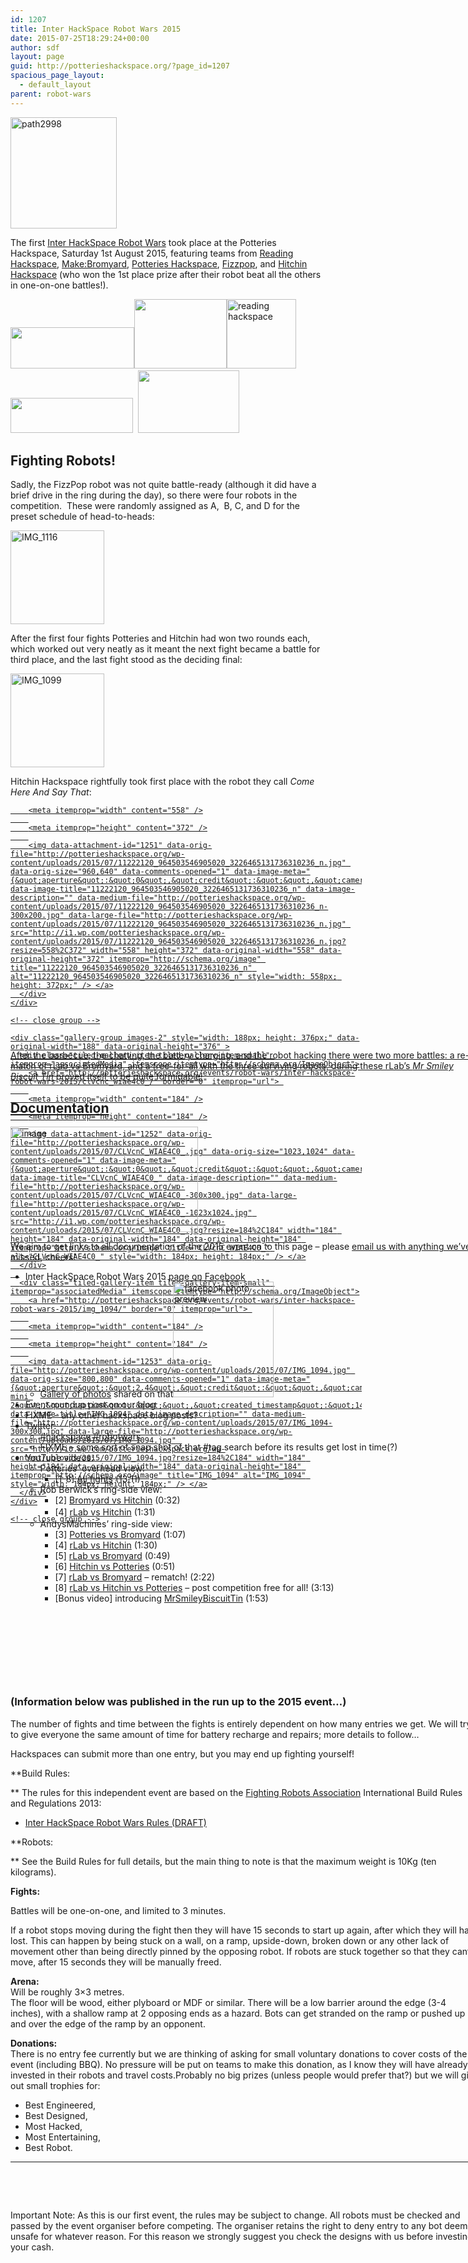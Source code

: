 ```yaml
---
id: 1207
title: Inter HackSpace Robot Wars 2015
date: 2015-07-25T18:29:24+00:00
author: sdf
layout: page
guid: http://potterieshackspace.org/?page_id=1207
spacious_page_layout:
  - default_layout
parent: robot-wars
---
```

<img class="  wp-image-1125 alignright" src="http://potterieshackspace.org/wp-content/uploads/2015/04/path2998.png" alt="path2998" width="170" height="178" />

The first [Inter HackSpace Robot Wars](http://potterieshackspace.org/events/robot-wars/) took place at the Potteries Hackspace, Saturday 1st August 2015, featuring teams from [Reading Hackspace](http://rlab.org.uk/), [Make:Bromyard](http://www.makebromyard.org.uk), [Potteries Hackspace](http://www.potterieshackspace.org), [Fizzpop](http://www.fizzpop.org.uk/), and [Hitchin Hackspace](http://hackhitchin.org.uk/) (who won the 1st place prize after their robot beat all the others in one-on-one battles!).

[<img class="alignnone" src="http://hackhitchin.org.uk/wp-content/themes/hackhitchin/style/images/header_logo_bg.png" alt="" width="198" height="66" /><img class="alignnone" src="https://i.imgur.com/5sTEN.png" alt="" width="148" height="111" /><img class="alignnone" src="http://rlab.org.uk/mediawiki/images/0/0b/Primary_png400.png" alt="reading hackspace" width="111" height="111" />](http://rlab.org.uk/) [<img class="alignnone" src="http://www.makebromyard.org.uk/wp-content/uploads/2015/03/bromyardmakerspace-long3.png" alt="" width="196" height="56" />](Http://www.makebromyard.org.uk)  [<img class="alignnone" src="http://www.fizzpop.org.uk/wp-content/uploads/2014/01/800px-Logo_improbable_machine.png" alt="" width="162" height="100" />](http://www.fizzpop.org.uk)

## Fighting Robots!

Sadly, the FizzPop robot was not quite battle-ready (although it did have a brief drive in the ring during the day), so there were four robots in the competition.  These were randomly assigned as A,  B, C, and D for the preset schedule of head-to-heads:

<img class="aligncenter size-thumbnail wp-image-1250" src="http://potterieshackspace.org/wp-content/uploads/2015/07/IMG_1116-150x150.jpg" alt="IMG_1116" width="150" height="150" srcset="http://potterieshackspace.org/wp-content/uploads/2015/07/IMG_1116-150x150.jpg 150w, http://potterieshackspace.org/wp-content/uploads/2015/07/IMG_1116-270x270.jpg 270w, http://potterieshackspace.org/wp-content/uploads/2015/07/IMG_1116-230x230.jpg 230w" sizes="(max-width: 150px) 100vw, 150px" />

After the first four fights Potteries and Hitchin had won two rounds each, which worked out very neatly as it meant the next fight became a battle for third place, and the last fight stood as the deciding final:

<img class=" size-thumbnail wp-image-1249 aligncenter" src="http://potterieshackspace.org/wp-content/uploads/2015/07/IMG_1099-150x150.jpg" alt="IMG_1099" width="150" height="150" srcset="http://potterieshackspace.org/wp-content/uploads/2015/07/IMG_1099-150x150.jpg 150w, http://potterieshackspace.org/wp-content/uploads/2015/07/IMG_1099-300x300.jpg 300w, http://potterieshackspace.org/wp-content/uploads/2015/07/IMG_1099-1024x1024.jpg 1024w, http://potterieshackspace.org/wp-content/uploads/2015/07/IMG_1099-270x270.jpg 270w, http://potterieshackspace.org/wp-content/uploads/2015/07/IMG_1099-230x230.jpg 230w" sizes="(max-width: 150px) 100vw, 150px" />

Hitchin Hackspace rightfully took first place with the robot they call _Come Here And Say That_:

<div class="tiled-gallery type-rectangular tiled-gallery-unresized" data-original-width="750" data-carousel-extra='{&quot;blog_id&quot;:1,&quot;permalink&quot;:&quot;http:\/\/potterieshackspace.org\/events\/robot-wars\/inter-hackspace-robot-wars-2015\/&quot;,&quot;likes_blog_id&quot;:72703358}' itemscope itemtype="http://schema.org/ImageGallery" >
  <div class="gallery-row" style="width: 750px; height: 376px;" data-original-width="750" data-original-height="376" >
    <div class="gallery-group images-1" style="width: 562px; height: 376px;" data-original-width="562" data-original-height="376" >
      <div class="tiled-gallery-item tiled-gallery-item-large" itemprop="associatedMedia" itemscope itemtype="http://schema.org/ImageObject">
        <a href="http://potterieshackspace.org/events/robot-wars/inter-hackspace-robot-wars-2015/11222120_964503546905020_3226465131736310236_n/" border="0" itemprop="url"> 
        
        <meta itemprop="width" content="558" />
        
        <meta itemprop="height" content="372" />
        
        <img data-attachment-id="1251" data-orig-file="http://potterieshackspace.org/wp-content/uploads/2015/07/11222120_964503546905020_3226465131736310236_n.jpg" data-orig-size="960,640" data-comments-opened="1" data-image-meta="{&quot;aperture&quot;:&quot;0&quot;,&quot;credit&quot;:&quot;&quot;,&quot;camera&quot;:&quot;&quot;,&quot;caption&quot;:&quot;&quot;,&quot;created_timestamp&quot;:&quot;0&quot;,&quot;copyright&quot;:&quot;&quot;,&quot;focal_length&quot;:&quot;0&quot;,&quot;iso&quot;:&quot;0&quot;,&quot;shutter_speed&quot;:&quot;0&quot;,&quot;title&quot;:&quot;&quot;,&quot;orientation&quot;:&quot;0&quot;}" data-image-title="11222120_964503546905020_3226465131736310236_n" data-image-description="" data-medium-file="http://potterieshackspace.org/wp-content/uploads/2015/07/11222120_964503546905020_3226465131736310236_n-300x200.jpg" data-large-file="http://potterieshackspace.org/wp-content/uploads/2015/07/11222120_964503546905020_3226465131736310236_n.jpg" src="http://i1.wp.com/potterieshackspace.org/wp-content/uploads/2015/07/11222120_964503546905020_3226465131736310236_n.jpg?resize=558%2C372" width="558" height="372" data-original-width="558" data-original-height="372" itemprop="http://schema.org/image" title="11222120_964503546905020_3226465131736310236_n" alt="11222120_964503546905020_3226465131736310236_n" style="width: 558px; height: 372px;" /> </a>
      </div>
    </div>
    
    <!-- close group -->
    
    <div class="gallery-group images-2" style="width: 188px; height: 376px;" data-original-width="188" data-original-height="376" >
      <div class="tiled-gallery-item tiled-gallery-item-small" itemprop="associatedMedia" itemscope itemtype="http://schema.org/ImageObject">
        <a href="http://potterieshackspace.org/events/robot-wars/inter-hackspace-robot-wars-2015/clvcnc_wiae4c0_/" border="0" itemprop="url"> 
        
        <meta itemprop="width" content="184" />
        
        <meta itemprop="height" content="184" />
        
        <img data-attachment-id="1252" data-orig-file="http://potterieshackspace.org/wp-content/uploads/2015/07/CLVcnC_WIAE4C0_.jpg" data-orig-size="1023,1024" data-comments-opened="1" data-image-meta="{&quot;aperture&quot;:&quot;0&quot;,&quot;credit&quot;:&quot;&quot;,&quot;camera&quot;:&quot;&quot;,&quot;caption&quot;:&quot;&quot;,&quot;created_timestamp&quot;:&quot;0&quot;,&quot;copyright&quot;:&quot;&quot;,&quot;focal_length&quot;:&quot;0&quot;,&quot;iso&quot;:&quot;0&quot;,&quot;shutter_speed&quot;:&quot;0&quot;,&quot;title&quot;:&quot;&quot;,&quot;orientation&quot;:&quot;0&quot;}" data-image-title="CLVcnC_WIAE4C0_" data-image-description="" data-medium-file="http://potterieshackspace.org/wp-content/uploads/2015/07/CLVcnC_WIAE4C0_-300x300.jpg" data-large-file="http://potterieshackspace.org/wp-content/uploads/2015/07/CLVcnC_WIAE4C0_-1023x1024.jpg" src="http://i1.wp.com/potterieshackspace.org/wp-content/uploads/2015/07/CLVcnC_WIAE4C0_.jpg?resize=184%2C184" width="184" height="184" data-original-width="184" data-original-height="184" itemprop="http://schema.org/image" title="CLVcnC_WIAE4C0_" alt="CLVcnC_WIAE4C0_" style="width: 184px; height: 184px;" /> </a>
      </div>
      
      <div class="tiled-gallery-item tiled-gallery-item-small" itemprop="associatedMedia" itemscope itemtype="http://schema.org/ImageObject">
        <a href="http://potterieshackspace.org/events/robot-wars/inter-hackspace-robot-wars-2015/img_1094/" border="0" itemprop="url"> 
        
        <meta itemprop="width" content="184" />
        
        <meta itemprop="height" content="184" />
        
        <img data-attachment-id="1253" data-orig-file="http://potterieshackspace.org/wp-content/uploads/2015/07/IMG_1094.jpg" data-orig-size="800,800" data-comments-opened="1" data-image-meta="{&quot;aperture&quot;:&quot;2.4&quot;,&quot;credit&quot;:&quot;&quot;,&quot;camera&quot;:&quot;iPad mini 2&quot;,&quot;caption&quot;:&quot;&quot;,&quot;created_timestamp&quot;:&quot;1438433989&quot;,&quot;copyright&quot;:&quot;&quot;,&quot;focal_length&quot;:&quot;3.3&quot;,&quot;iso&quot;:&quot;100&quot;,&quot;shutter_speed&quot;:&quot;0.041666666666667&quot;,&quot;title&quot;:&quot;&quot;,&quot;orientation&quot;:&quot;1&quot;}" data-image-title="IMG_1094" data-image-description="" data-medium-file="http://potterieshackspace.org/wp-content/uploads/2015/07/IMG_1094-300x300.jpg" data-large-file="http://potterieshackspace.org/wp-content/uploads/2015/07/IMG_1094.jpg" src="http://i0.wp.com/potterieshackspace.org/wp-content/uploads/2015/07/IMG_1094.jpg?resize=184%2C184" width="184" height="184" data-original-width="184" data-original-height="184" itemprop="http://schema.org/image" title="IMG_1094" alt="IMG_1094" style="width: 184px; height: 184px;" /> </a>
      </div>
    </div>
    
    <!-- close group -->
  </div>
  
  <!-- close row -->
</div>

After the barbecue, the chatting, the battery charging, and the robot hacking there were two more battles: a re-match of rLab vs Bromyard, and a free-for-all with the three surviving robots, during these rLab&#8217;s _Mr Smiley Biscuit Tin_ proved itself to be quite formidable!

## Documentation

[<img class="aligncenter wp-image-1256 size-medium" src="http://potterieshackspace.org/wp-content/uploads/2015/07/image3-300x169.jpg" alt="image" width="300" height="169" srcset="http://potterieshackspace.org/wp-content/uploads/2015/07/image3-300x169.jpg 300w, http://potterieshackspace.org/wp-content/uploads/2015/07/image3.jpg 598w" sizes="(max-width: 300px) 100vw, 300px" />](https://mobile.twitter.com/rgproductdotcom/status/627423031896489984)

We aim to get links to all documentation of the 2015 event on to this page &#8211; please [email us with anything we&#8217;ve missed](mailto:potteries-hackspace@googlegroups.com), cheers!

  * Inter HackSpace Robot Wars 2015 [page on Facebook](https://www.facebook.com/interhackspacerobotwars) 
      * [Gallery of photos](https://www.facebook.com/media/set/?set=a.964233656932009.1073741832.900130766675632&type=3) shared on that[<img class="alignright  wp-image-1248" src="http://potterieshackspace.org/wp-content/uploads/2015/07/fb_gallery_thumb-261x300.png" alt="facebook photo preview" width="161" height="185" srcset="http://potterieshackspace.org/wp-content/uploads/2015/07/fb_gallery_thumb-261x300.png 261w, http://potterieshackspace.org/wp-content/uploads/2015/07/fb_gallery_thumb.png 424w" sizes="(max-width: 161px) 100vw, 161px" />](https://www.facebook.com/media/set/?set=a.964233656932009.1073741832.900130766675632&type=3)
  * Event roundup [post on our blog](http://potterieshackspace.org/2015/08/05/inter-hackspace-robot-wars-2015-event-roundup/)
  * FIXME &#8211; any other hackspace blog posts?
  * Twitter: 
      * [#hackspace #robotwars](https://twitter.com/search?f=tweets&vertical=default&q=%23hackspace%20%23robotwars&src=typd)
      * FIXME &#8211; some sort of snap shot of that #tag search before its results get lost in time(?)
  * YouTube videos: 
      * Potteries&#8217; overhead view: 
          * [1-8] [All fights](https://youtu.be/3jQ2oTZrerY) (13:11)
      * Rob Berwick&#8217;s ring-side view: 
          * [2] [Bromyard vs Hitchin](https://youtu.be/Xj5ZJaZgz5s) (0:32)
          * [4] <a style="line-height: 1.5;" href="https://youtu.be/GcghicB7S7Q">rLab vs Hitchin</a><span style="line-height: 1.5;"> (1:31)</span>
      * AndysMachines&#8217; ring-side view: 
          * [3] [Potteries vs Bromyard](https://www.youtube.com/watch?v=ZewzN-4OnDE) (1:07)
          * [4] [rLab vs Hitchin](https://www.youtube.com/watch?v=x7WZGy25ItA) (1:30)
          * [5] [rLab vs Bromyard](https://youtu.be/2P1_dXTv_gE) (0:49)
          * [6] [Hitchin vs Potteries](https://www.youtube.com/watch?v=xTVOu_HM8WY) (0:51)
          * [7] [rLab vs Bromyard](https://youtu.be/R80KqjuIn4I) &#8211; rematch! (2:22)
          * [8] [rLab vs Hitchin vs Potteries](https://youtu.be/ILoLQNXc5tI) &#8211; post competition free for all! (3:13)
          * [Bonus video] introducing [MrSmileyBiscuitTin](https://youtu.be/3dzvGTOLYl8) (1:53)

&nbsp;

&nbsp;

&nbsp;

&nbsp;

### (Information below was published in the run up to the 2015 event&#8230;)

The number of fights and time between the fights is entirely dependent on how many entries we get. We will try to give everyone the same amount of time for battery recharge and repairs; more details to follow&#8230;

Hackspaces can submit more than one entry, but you may end up fighting yourself!

**Build Rules:
  
** The rules for this independent event are based on the [Fighting Robots Association](http://www.fightingrobots.co.uk/) International Build Rules and Regulations 2013:

  * [Inter HackSpace Robot Wars Rules (DRAFT)](https://docs.google.com/document/d/1InwzgikW5lev49AbnU3UwR7c2i5xe07dwdGqRNDYIkI/edit)

**Robots:
  
** See the Build Rules for full details, but the main thing to note is that the maximum weight is 10Kg (ten kilograms).

**Fights:**
  
Battles will be one-on-one, and limited to 3 minutes.
  
If a robot stops moving during the fight then they will have 15 seconds to start up again, after which they will have lost. This can happen by being stuck on a wall, on a ramp, upside-down, broken down or any other lack of movement other than being directly pinned by the opposing robot. If robots are stuck together so that they cant move, after 15 seconds they will be manually fre<span class="text_exposed_show">ed.</span>

<div class="text_exposed_show">
  <p>
    <strong>Arena:</strong><br /> Will be roughly 3&#215;3 metres.<br /> The floor will be wood, either plyboard or MDF or similar. There will be a low barrier around the edge (3-4 inches), with a shallow ramp at 2 opposing ends as a hazard. Bots can get stranded on the ramp or pushed up and over the edge of the ramp by an opponent.
  </p>
  
  <p>
    <strong>Donations:</strong><br /> There is no entry fee currently but we are thinking of asking for small voluntary donations to cover costs of the event (including BBQ). No pressure will be put on teams to make this donation, as I know they will have already invested in their robots and travel costs.Probably no big prizes (unless people would prefer that?) but we will give out small trophies for:
  </p>
  
  <ul>
    <li>
      Best Engineered,
    </li>
    <li>
      Best Designed,
    </li>
    <li>
      Most Hacked,
    </li>
    <li>
      Most Entertaining,
    </li>
    <li>
      Best Robot.
    </li>
  </ul>
</div>

* * *

&nbsp;

&nbsp;

Important Note: As this is our first event, the rules may be subject to change. All robots must be checked and passed by the event organiser before competing. The organiser retains the right to deny entry to any bot deemed unsafe for whatever reason. For this reason we strongly suggest you check the designs with us before investing your cash.

##